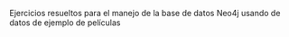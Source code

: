 Ejercicios resueltos para el manejo de la base de datos Neo4j usando de datos de ejemplo de películas
